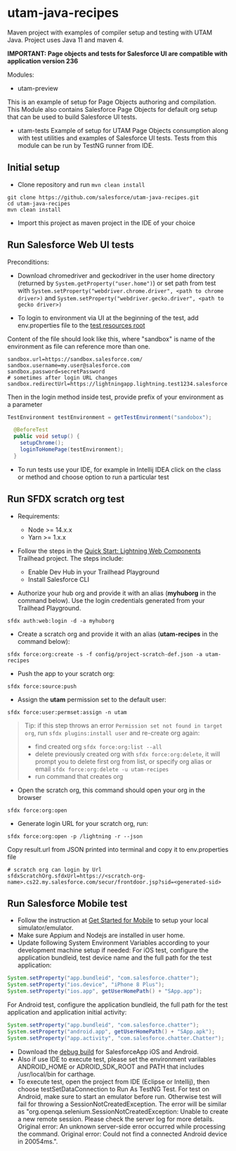 # utam-java-recipes

Maven project with examples of compiler setup and testing with UTAM Java.
Project uses Java 11 and maven 4.

__IMPORTANT: Page objects and tests for Salesforce UI are compatible with application version 236__

Modules:
- utam-preview

This is an example of setup for Page Objects authoring and compilation. 
This Module also contains Salesforce Page Objects for default org setup that can be used to build Salesforce UI tests.

- utam-tests
Example of setup for UTAM Page Objects consumption along with test utilities and examples of Salesforce UI tests.
Tests from this module can be run by TestNG runner from IDE.

## Initial setup

- Clone repository and run `mvn clean install`
```shell script
git clone https://github.com/salesforce/utam-java-recipes.git
cd utam-java-recipes
mvn clean install
```
- Import this project as maven project in the IDE of your choice

## Run Salesforce Web UI tests

Preconditions:

- Download chromedriver and geckodriver in the user home directory (returned by `System.getProperty("user.home")`) 
or set path from test with `System.setProperty("webdriver.chrome.driver", <path to chrome driver>)` and `System.setProperty("webdriver.gecko.driver", <path to gecko driver>)`

- To login to environment via UI at the beginning of the test, add env.properties file to the [test resources root](https://github.com/salesforce/utam-java-recipes/tree/main/utam-tests/src/test/resources) 

Content of the file should look like this, where "sandbox" is name of the environment as file can reference more than one.

```properties
sandbox.url=https://sandbox.salesforce.com/
sandbox.username=my.user@salesforce.com
sandbox.password=secretPassword
# sometimes after login URL changes
sandbox.redirectUrl=https://lightningapp.lightning.test1234.salesforce.com/
```
Then in the login method inside test, provide prefix of your environment as a parameter
```java
TestEnvironment testEnvironment = getTestEnvironment("sandobox");

  @BeforeTest
  public void setup() {
    setupChrome();
    loginToHomePage(testEnvironment);
  }
```

- To run tests use your IDE, for example in Intellij IDEA click on the class or method and choose option to run a particular test

## Run SFDX scratch org test 

- Requirements:
    - Node >= 14.x.x
    - Yarn >= 1.x.x

- Follow the steps in the [Quick Start: Lightning Web Components](https://trailhead.salesforce.com/content/learn/projects/quick-start-lightning-web-components/) Trailhead project. 
The steps include:
    - Enable Dev Hub in your Trailhead Playground
    - Install Salesforce CLI

- Authorize your hub org and provide it with an alias (**myhuborg** in the command below). 
Use the login credentials generated from your Trailhead Playground.
```shell script
sfdx auth:web:login -d -a myhuborg
```
- Create a scratch org and provide it with an alias (**utam-recipes** in the command below):
 ```shell script
sfdx force:org:create -s -f config/project-scratch-def.json -a utam-recipes
```

- Push the app to your scratch org:
```shell script
sfdx force:source:push
```

- Assign the **utam** permission set to the default user:
```shell script
sfdx force:user:permset:assign -n utam
```
> Tip: if this step throws an error `Permission set not found in target org`, run `sfdx plugins:install user` and re-create org again:
> - find created org `sfdx force:org:list --all`
> - delete previously created org with `sfdx force:org:delete`, it will prompt you to delete first org from list, 
> or specify org alias or email `sfdx force:org:delete -u utam-recipes`
> - run command that creates org

- Open the scratch org, this command should open your org in the browser
```shell script
sfdx force:org:open
```

- Generate login URL for your scratch org, run:
```shell script
sfdx force:org:open -p /lightning -r --json
```
Copy result.url from JSON printed into terminal and copy it to env.properties file  
```properties
# scratch org can login by Url
sfdxScratchOrg.sfdxUrl=https://<scratch-org-name>.cs22.my.salesforce.com/secur/frontdoor.jsp?sid=<generated-sid>
```

## Run Salesforce Mobile test
- Follow the instruction at [Get Started for Mobile](https://utam.dev/guide/get_started_utam#get-started-for-mobile) to setup your local simulator/emulator.
- Make sure Appium and Nodejs are installed in user home.
- Update following System Environment Variables according to your development machine setup if needed:
For iOS test, configure the application bundleid, test device name and the full path for the test application:

```java
System.setProperty("app.bundleid", "com.salesforce.chatter");
System.setProperty("ios.device", "iPhone 8 Plus");
System.setProperty("ios.app", getUserHomePath() + "SApp.app");
```

For Android test, configure the application bundleid, the full path for the test application and application initial activity:

```java
System.setProperty("app.bundleid", "com.salesforce.chatter");
System.setProperty("android.app", getUserHomePath() + "SApp.apk");
System.setProperty("app.activity", "com.salesforce.chatter.Chatter");
```

- Download the [debug build](https://developer.salesforce.com/tools/mobile-debugging) for SalesforceApp iOS and Android.
- Also if use IDE to execute test, please set the environment varilables ANDROID_HOME or ADROID_SDK_ROOT and PATH that includes /usr/local/bin for carthage.
- To execute test, open the project from IDE (Eclipse or Intellij), then choose testSetDataConnection to Run As TestNG Test. For test on Android, make sure to start an emulator before run. Otherwise test will fail for throwing a SessionNotCreatedException. The error will be similar as "org.openqa.selenium.SessionNotCreatedException: Unable to create a new remote session. Please check the server log for more details. Original error: An unknown server-side error occurred while processing the command. Original error: Could not find a connected Android device in 20054ms.".



